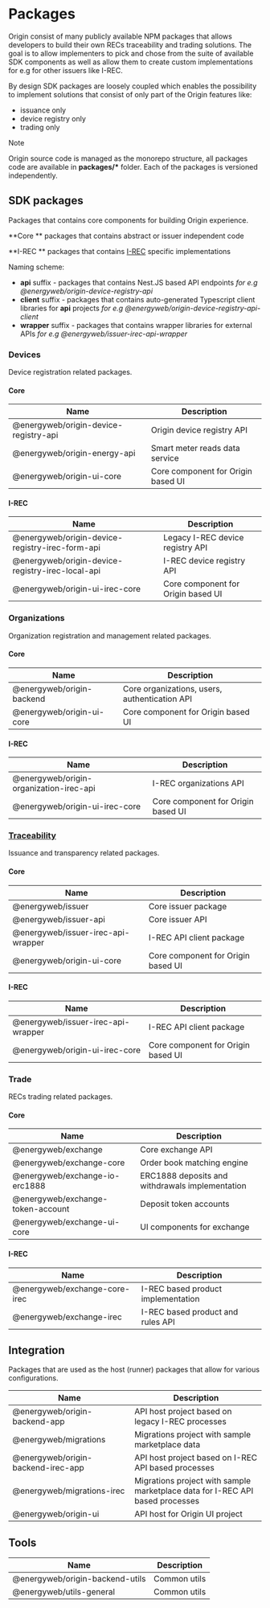 # Packages

Origin consist of many publicly available NPM packages that allows developers to build their own RECs traceability and trading solutions. The goal is to allow implementers to pick and chose from the suite of available SDK components as well as allow them to create custom implementations for e.g for other issuers like I-REC.

By design SDK packages are loosely coupled which enables the possibility to implement solutions that consist of only part of the Origin features like:

-   issuance only
-   device registry only
-   trading only

<div class="admonition note">
  <p class="first admonition-title">Note</p>
  <p class="last">
    Origin source code is managed as the monorepo structure, all packages code are available in <b>packages/*</b> folder. Each of the packages is versioned independently.
  </p>
</div>

## SDK packages

Packages that contains core components for building Origin experience.

**Core ** packages that contains abstract or issuer independent code

**I-REC ** packages that contains [I-REC](https://www.irecstandard.org/) specific implementations

Naming scheme:

-   **api** suffix - packages that contains Nest.JS based API endpoints _for e.g @energyweb/origin-device-registry-api_
-   **client** suffix - packages that contains auto-generated Typescript client libraries for **api** projects _for e.g @energyweb/origin-device-registry-api-client_
-   **wrapper** suffix - packages that contains wrapper libraries for external APIs _for e.g @energyweb/issuer-irec-api-wrapper_

### Devices

Device registration related packages.

#### Core

| Name                                  | Description                        |
| ------------------------------------- | ---------------------------------- |
| @energyweb/origin-device-registry-api | Origin device registry API         |
| @energyweb/origin-energy-api          | Smart meter reads data service     |
| @energyweb/origin-ui-core             | Core component for Origin based UI |

#### I-REC

| Name                                             | Description                        |
| ------------------------------------------------ | ---------------------------------- |
| @energyweb/origin-device-registry-irec-form-api  | Legacy I-REC device registry API   |
| @energyweb/origin-device-registry-irec-local-api | I-REC device registry API          |
| @energyweb/origin-ui-irec-core                   | Core component for Origin based UI |

### Organizations

Organization registration and management related packages.

#### Core

| Name                      | Description                                   |
| ------------------------- | --------------------------------------------- |
| @energyweb/origin-backend | Core organizations, users, authentication API |
| @energyweb/origin-ui-core | Core component for Origin based UI            |

#### I-REC

| Name                                    | Description                        |
| --------------------------------------- | ---------------------------------- |
| @energyweb/origin-organization-irec-api | I-REC organizations API            |
| @energyweb/origin-ui-irec-core          | Core component for Origin based UI |

### [Traceability](./traceability.md)

Issuance and transparency related packages.

#### Core

| Name                               | Description                        |
| ---------------------------------- | ---------------------------------- |
| @energyweb/issuer                  | Core issuer package                |
| @energyweb/issuer-api              | Core issuer API                    |
| @energyweb/issuer-irec-api-wrapper | I-REC API client package           |
| @energyweb/origin-ui-core          | Core component for Origin based UI |

#### I-REC

| Name                               | Description                        |
| ---------------------------------- | ---------------------------------- |
| @energyweb/issuer-irec-api-wrapper | I-REC API client package           |
| @energyweb/origin-ui-irec-core     | Core component for Origin based UI |

### Trade

RECs trading related packages.

#### Core

| Name                              | Description                                     |
| --------------------------------- | ----------------------------------------------- |
| @energyweb/exchange               | Core exchange API                               |
| @energyweb/exchange-core          | Order book matching engine                      |
| @energyweb/exchange-io-erc1888    | ERC1888 deposits and withdrawals implementation |
| @energyweb/exchange-token-account | Deposit token accounts                          |
| @energyweb/exchange-ui-core       | UI components for exchange                      |

#### I-REC

| Name                          | Description                        |
| ----------------------------- | ---------------------------------- |
| @energyweb/exchange-core-irec | I-REC based product implementation |
| @energyweb/exchange-irec      | I-REC based product and rules API  |

## Integration

Packages that are used as the host (runner) packages that allow for various configurations.

| Name                               | Description                                                                   |
| ---------------------------------- | ----------------------------------------------------------------------------- |
| @energyweb/origin-backend-app      | API host project based on legacy I-REC processes                              |
| @energyweb/migrations              | Migrations project with sample marketplace data                               |
| @energyweb/origin-backend-irec-app | API host project based on I-REC API based processes                           |
| @energyweb/migrations-irec         | Migrations project with sample marketplace data for I-REC API based processes |
| @energyweb/origin-ui               | API host for Origin UI project                                                |

## Tools

| Name                            | Description  |
| ------------------------------- | ------------ |
| @energyweb/origin-backend-utils | Common utils |
| @energyweb/utils-general        | Common utils |
